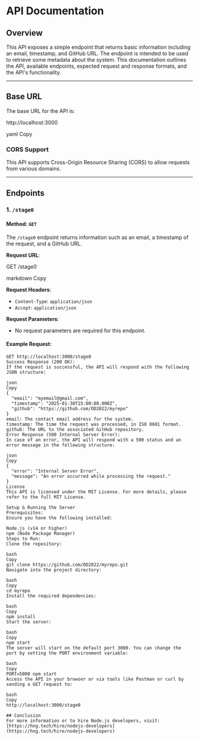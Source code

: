 # API Documentation

## Overview

This API exposes a simple endpoint that returns basic information including an email, timestamp, and GitHub URL. The endpoint is intended to be used to retrieve some metadata about the system. This documentation outlines the API, available endpoints, expected request and response formats, and the API's functionality.

---

## Base URL

The base URL for the API is:

http://localhost:3000

yaml
Copy

### CORS Support

This API supports Cross-Origin Resource Sharing (CORS) to allow requests from various domains.

---

## Endpoints

### 1. `/stage0`

#### Method: `GET`

The `/stage0` endpoint returns information such as an email, a timestamp of the request, and a GitHub URL.

**Request URL**:

GET /stage0

markdown
Copy

**Request Headers**:
- `Content-Type`: `application/json`
- `Accept`: `application/json`

**Request Parameters**:
- No request parameters are required for this endpoint.

#### Example Request:

```http
GET http://localhost:3000/stage0
Success Response (200 OK):
If the request is successful, the API will respond with the following JSON structure:

json
Copy
{
  "email": "myemail@gmail.com",
  "timestamp": "2025-01-30T15:00:00.000Z",
  "github": "https://github.com/OD2022/myrepo"
}
email: The contact email address for the system.
timestamp: The time the request was processed, in ISO 8601 format.
github: The URL to the associated GitHub repository.
Error Response (500 Internal Server Error):
In case of an error, the API will respond with a 500 status and an error message in the following structure:

json
Copy
{
  "error": "Internal Server Error",
  "message": "An error occurred while processing the request."
}
License
This API is licensed under the MIT License. For more details, please refer to the full MIT License.

Setup & Running the Server
Prerequisites:
Ensure you have the following installed:

Node.js (v14 or higher)
npm (Node Package Manager)
Steps to Run:
Clone the repository:

bash
Copy
git clone https://github.com/OD2022/myrepo.git
Navigate into the project directory:

bash
Copy
cd myrepo
Install the required dependencies:

bash
Copy
npm install
Start the server:

bash
Copy
npm start
The server will start on the default port 3000. You can change the port by setting the PORT environment variable:

bash
Copy
PORT=5000 npm start
Access the API in your browser or via tools like Postman or curl by sending a GET request to:

bash
Copy
http://localhost:3000/stage0

## Conclusion
For more information or to hire Node.js developers, visit: [https://hng.tech/hire/nodejs-developers](https://hng.tech/hire/nodejs-developers)
